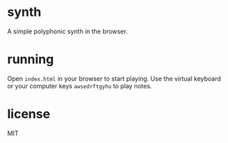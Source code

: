 # synth

A simple polyphonic synth in the browser.

# running

Open `index.html` in your browser to start playing. Use the virtual keyboard or your computer keys `awsedrftgyhu` to play notes.

# license

MIT
